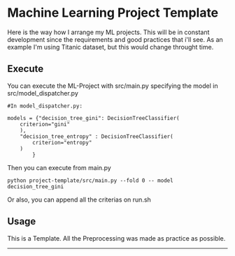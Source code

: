 # Machine Learning Project Template

Here is the way how I arrange my ML projects. This will be in constant development since the requirements and good practices that i'll see. As an example I'm using Titanic dataset, but this would change throught time. 

## Execute
You can execute the ML-Project with src/main.py specifying the model in src/model_dispatcher.py
```
#In model_dispatcher.py:

models = {"decision_tree_gini": DecisionTreeClassifier(
    criterion="gini"
    ),
    "decision_tree_entropy" : DecisionTreeClassifier(
        criterion="entropy"
    )
        }
```

Then you can execute from main.py

```
python project-template/src/main.py --fold 0 -- model decision_tree_gini
```

Or also, you can append all the criterias on run.sh

## Usage
This is a Template. All the Preprocessing was made as practice as possible.

---